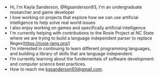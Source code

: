 -  Hi, I’m Kayla Sanderson, @Kgsanderson93, I'm an undergraduate researcher and game developer
-  I love working on projects that explore how we can use artificial intelligence to help solve real world issues
-  I also enjoy working on games and specifically artificial intelligence
-  I'm currently helping with contributions to the Rosie Project at NC State where we are trying to build a language independent parser to replace Regex(https://rosie-lang.org/)
-  I’m interested in continuing to learn different programming languages, and building a library of skills that are language independent. 
-  I’m currently learning about the fundementals of software development and computer science best practices.
-  How to reach me kgsanderson93@gmail.com. 

<!---
Kgsanderson93/Kgsanderson93 is a ✨ special ✨ repository because its `README.md` (this file) appears on your GitHub profile.
You can click the Preview link to take a look at your changes.
--->
